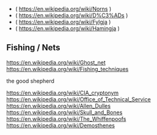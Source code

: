 
<!--
-->

 * ( https://en.wikipedia.org/wiki/Norns )
 * ( https://en.wikipedia.org/wiki/D%C3%ADs )
 * ( https://en.wikipedia.org/wiki/Fylgja )
 * ( https://en.wikipedia.org/wiki/Hamingja )

Fishing / Nets
---------------

https://en.wikipedia.org/wiki/Ghost_net
https://en.wikipedia.org/wiki/Fishing_techniques

the good shepherd

https://en.wikipedia.org/wiki/CIA_cryptonym
https://en.wikipedia.org/wiki/Office_of_Technical_Service
https://en.wikipedia.org/wiki/Allen_Dulles
https://en.wikipedia.org/wiki/Skull_and_Bones
https://en.wikipedia.org/wiki/The_Whiffenpoofs
https://en.wikipedia.org/wiki/Demosthenes

<!-- vim: set autoindent expandtab sw=4 syntax=markdown: -->
